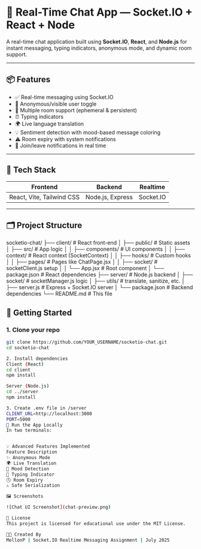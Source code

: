 # 🔌 Real-Time Chat App — Socket.IO + React + Node

A real-time chat application built using **Socket.IO**, **React**, and **Node.js** for instant messaging, typing indicators, anonymous mode, and dynamic room support.

---

## 📦 Features

- ✅ Real-time messaging using Socket.IO
- 👥 Anonymous/visible user toggle
- 💬 Multiple room support (ephemeral & persistent)
- ⏰ Typing indicators
- 🌍 Live language translation
- 💡 Sentiment detection with mood-based message coloring
- ⚠️ Room expiry with system notifications
- 🔔 Join/leave notifications in real time

---

## 🧠 Tech Stack

| Frontend            | Backend             | Realtime            |
|---------------------|---------------------|---------------------|
| React, Vite, Tailwind CSS | Node.js, Express     | Socket.IO            |

---

## 🗂 Project Structure

socketio-chat/
├── client/ # React front-end
│ ├── public/ # Static assets
│ ├── src/ # App logic
│ │ ├── components/ # UI components
│ │ ├── context/ # React context (SocketContext)
│ │ ├── hooks/ # Custom hooks
│ │ ├── pages/ # Pages like ChatPage.jsx
│ │ ├── socket/ # socketClient.js setup
│ │ └── App.jsx # Root component
│ └── package.json # React dependencies
├── server/ # Node.js backend
│ ├── socket/ # socketManager.js logic
│ ├── utils/ # translate, sanitize, etc.
│ ├── server.js # Express + Socket.IO server
│ └── package.json # Backend dependencies
└── README.md # This file

## 🚀 Getting Started

### 1. Clone your repo

```bash
git clone https://github.com/YOUR_USERNAME/socketio-chat.git
cd socketio-chat

2. Install dependencies
Client (React)
cd client
npm install

Server (Node.js)
cd ../server
npm install

3. Create .env file in /server
CLIENT_URL=http://localhost:3000
PORT=5000
🧪 Run the App Locally
In two terminals:


💡 Advanced Features Implemented
Feature	Description
✨ Anonymous Mode	
🌍 Live Translation
🧠 Mood Detection
🧾 Typing Indicator
🕓 Room Expiry
⚠️ Safe Serialization

🖼 Screenshots

![Chat UI Screenshot](chat-preview.png)

📄 License
This project is licensed for educational use under the MIT License.

👨‍💻 Created By
MellonP | Socket.IO Realtime Messaging Assignment | July 2025

